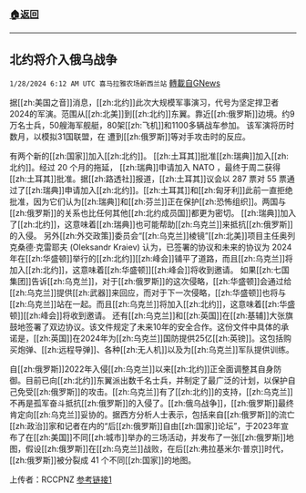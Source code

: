 ###  [:house:返回](README.md)
---


## 北约将介入俄乌战争
`1/28/2024 6:12 AM UTC 喜马拉雅农场新西兰站` [轉載自GNews](https://gnews.org/articles/2259740)

据[[zh:美国之音]]消息，[[zh:北约]]此次大规模军事演习，代号为坚定捍卫者2024的军演。范围从[[zh:北美]]到[[zh:北约]]东翼。靠近[[zh:俄罗斯]]边境。约9万名士兵，50艘海军舰艇，80架[[zh:飞机]]和1100多辆战车参加。
该军演将历时数月，以模拟31国联盟，在 遭到[[zh:俄罗斯]]等对手攻击时的反应。

有两个新的[[zh:国家]]加入[[zh:北约]]。
[[zh:土耳其]]批准[[zh:瑞典]]加入[[zh:北约]]。经过 20 个月的拖延，  [[zh:瑞典]]申请加入 NATO ，最终于周二获得[[zh:土耳其]]批准。据[[zh:路透社]]报道，[[zh:土耳其]]议会以 287 票对 55 票通过了[[zh:瑞典]]申请加入[[zh:北约]]。[[zh:土耳其]]和[[zh:匈牙利]]此前一直拒绝批准，因为它们认为[[zh:瑞典]]和[[zh:芬兰]]正在保护[[zh:恐怖组织]]。两国与[[zh:俄罗斯]]的关系也比任何其他[[zh:北约成员国]]都更为密切。
[[zh:瑞典]]加入了[[zh:北约]]，这意味着[[zh:瑞典]]也可能帮助[[zh:乌克兰]]来抵抗[[zh:俄罗斯]]的入侵。
另外[[zh:外交政策]]委员会“[[zh:乌克兰]]棱镜”[[zh:北美]]项目主任奥列克桑德·克雷耶夫 (Oleksandr Kraiev) 认为，已签署的协议和未来的协议为 2024 年在[[zh:华盛顿]]举行的[[zh:北约]][[zh:峰会]]铺平了道路，而且[[zh:乌克兰]]将加入[[zh:北约]]，这意味着[[zh:华盛顿]][[zh:峰会]]将收到邀请。
如果[[zh:七国集团]]告诉[[zh:乌克兰]]，对于[[zh:俄罗斯]]的这次侵略，[[zh:华盛顿]]会通过给[[zh:乌克兰]]提供[[zh:武器]]来回应，而对于下一次侵略，[[zh:华盛顿]]也将与[[zh:乌克兰]]站在一起。而且[[zh:乌克兰]]将加入[[zh:北约]]，这意味着[[zh:华盛顿]][[zh:峰会]]将收到邀请。
还有[[zh:乌克兰]]和[[zh:英国]]在[[zh:基辅]]大张旗鼓地签署了双边协议。该文件规定了未来10年的安全合作。这份文件中具体的承诺是，[[zh:英国]]在2024年为[[zh:乌克兰]]国防提供25亿[[zh:英镑]]。这包括购买炮弹、[[zh:远程导弹]]、各种[[zh:无人机]]以及为[[zh:乌克兰]]军队提供训练。

自[[zh:俄罗斯]]2022年入侵[[zh:乌克兰]]以来[[zh:北约]]正全面调整其自身防御。目前已向[[zh:北约]]东翼派出数千名士兵，并制定了最广泛的计划，以保护自己免受[[zh:俄罗斯]]的攻击。[[zh:乌克兰]]有了[[zh:北约]]的支持，[[zh:乌克兰]]不再是孤军奋斗抵抗[[zh:俄罗斯]]的入侵了。[[zh:俄乌战争]]，[[zh:俄罗斯]]最终肯定向[[zh:乌克兰]]妥协的。据西方分析人士表示，包括来自[[zh:俄罗斯]]的流亡[[zh:政治]]家和记者在内的“后[[zh:俄罗斯]]自由[[zh:国家]]论坛”，于2023年宣布了在[[zh:美国]]不同[[zh:城市]]举办的三场活动，并发布了一张[[zh:俄罗斯]]地图，假设[[zh:俄罗斯]]在[[zh:乌克兰]]战败，在后[[zh:弗拉基米尔·普京]]时代，[[zh:俄罗斯]]被分裂成 41 个不同[[zh:国家]]的地图。

上传者：RCCPNZ
[参考链接1](https://chinese.aljazeera.net/news/war-in-ukraine/2023/4/19/西方正在为俄罗斯解体做准备)
